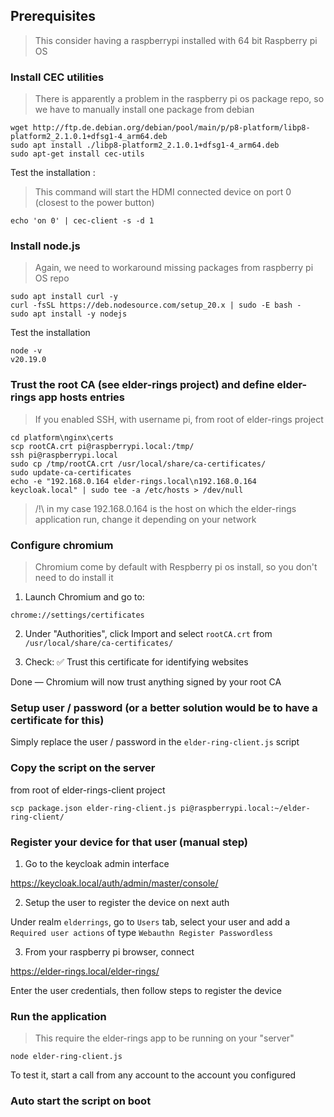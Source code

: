 ## Prerequisites

> This consider having a raspberrypi installed with 64 bit Raspberry pi OS

### Install CEC utilities

> There is apparently a problem in the raspberry pi os package repo, so we have to manually install one package from debian

```
wget http://ftp.de.debian.org/debian/pool/main/p/p8-platform/libp8-platform2_2.1.0.1+dfsg1-4_arm64.deb
sudo apt install ./libp8-platform2_2.1.0.1+dfsg1-4_arm64.deb
sudo apt-get install cec-utils
```

Test the installation :

> This command will start the HDMI connected device on port 0 (closest to the power button)

```
echo 'on 0' | cec-client -s -d 1
```

### Install node.js

> Again, we need to workaround missing packages from raspberry pi OS repo

```
sudo apt install curl -y
curl -fsSL https://deb.nodesource.com/setup_20.x | sudo -E bash -
sudo apt install -y nodejs
```

Test the installation

```
node -v
v20.19.0
```

### Trust the root CA (see elder-rings project) and define elder-rings app hosts entries

> If you enabled SSH, with username pi, from root of elder-rings project

```
cd platform\nginx\certs
scp rootCA.crt pi@raspberrypi.local:/tmp/
ssh pi@raspberrypi.local
sudo cp /tmp/rootCA.crt /usr/local/share/ca-certificates/
sudo update-ca-certificates
echo -e "192.168.0.164 elder-rings.local\n192.168.0.164 keycloak.local" | sudo tee -a /etc/hosts > /dev/null
```

> /!\ in my case 192.168.0.164 is the host on which the elder-rings application run, change it depending on your network

### Configure chromium

> Chromium come by default with Respberry pi os install, so you don't need to do install it

1. Launch Chromium and go to:

```
chrome://settings/certificates
```

2. Under "Authorities", click Import and select `rootCA.crt` from `/usr/local/share/ca-certificates/`

3. Check: ✅ Trust this certificate for identifying websites

Done — Chromium will now trust anything signed by your root CA

### Setup user / password (or a better solution would be to have a certificate for this)

Simply replace the user / password in the `elder-ring-client.js` script

### Copy the script on the server

from root of elder-rings-client project

```
scp package.json elder-ring-client.js pi@raspberrypi.local:~/elder-ring-client/
```

### Register your device for that user (manual step)

1. Go to the keycloak admin interface

https://keycloak.local/auth/admin/master/console/

2. Setup the user to register the device on next auth

Under realm `elderrings`, go to `Users` tab, select your user and add a `Required user actions` of type `Webauthn Register Passwordless`

3. From your raspberry pi browser, connect

https://elder-rings.local/elder-rings/

Enter the user credentials, then follow steps to register the device

### Run the application

> This require the elder-rings app to be running on your "server"

```
node elder-ring-client.js
```

To test it, start a call from any account to the account you configured

### Auto start the script on boot
